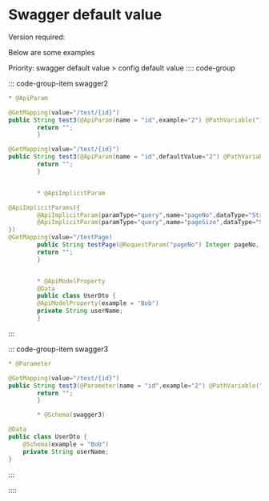 # Swagger default value
Version required:<Badge text="2022.1.4" />

Below are some examples

Priority: swagger default value > config default value
:::: code-group

::: code-group-item swagger2
```java
* @ApiParam

@GetMapping(value="/test/{id}")
public String test3(@ApiParam(name = "id",example="2") @PathVariable("id") Integer id) {
        return "";
        }

@GetMapping(value="/test/{id}")
public String test3(@ApiParam(name = "id",defaultValue="2") @PathVariable("id") Integer id) {
        return "";
        }


        * @ApiImplicitParam

@ApiImplicitParams({
        @ApiImplicitParam(paramType="query",name="pageNo",dataType="String",required=true,value="pageNo",defaultValue="1"),
        @ApiImplicitParam(paramType="query",name="pageSize",dataType="String",required=true,value="pageSize",defaultValue="10")
})
@GetMapping(value="/testPage)
        public String testPage(@RequestParam("pageNo") Integer pageNo, @RequestParam("pageSize") Integer pageSize) {
        return "";
        }


        * @ApiModelProperty
        @Data
        public class UserDto {
        @ApiModelProperty(example = "Bob")
        private String userName;
        }
```
:::

::: code-group-item swagger3
```java
* @Parameter

@GetMapping(value="/test/{id}")
public String test3(@Parameter(name = "id",example="2") @PathVariable("id") Integer id) {
        return "";
        }

        * @Schema(swagger3)

@Data
public class UserDto {
    @Schema(example = "Bob")
    private String userName;
}
```
:::

::::